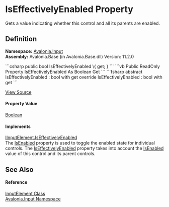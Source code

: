 # IsEffectivelyEnabled Property


Gets a value indicating whether this control and all its parents are enabled.



## Definition
**Namespace:** <a href="N_Avalonia_Input">Avalonia.Input</a>  
**Assembly:** Avalonia.Base (in Avalonia.Base.dll) Version: 11.2.0

<Tabs groupId="api-code-preview">
<TabItem value="csharp" label="C#">
```csharp
public bool IsEffectivelyEnabled \{ get; }
```
</TabItem>
<TabItem value="vb" label="VB">
```vb
Public ReadOnly Property IsEffectivelyEnabled As Boolean
	Get
```
</TabItem>
<TabItem value="fsharp" label="F#">
```fsharp
abstract IsEffectivelyEnabled : bool with get
override IsEffectivelyEnabled : bool with get
```
</TabItem>
</Tabs>



<a href="https://github.com/AvaloniaUI/Avalonia/tree/master/src/Avalonia.Base/Input/InputElement.cs#L461" title="View the source code">View Source</a>



#### Property Value
<a href="https://learn.microsoft.com/dotnet/api/system.boolean" target="_blank" rel="noopener noreferrer">Boolean</a>

#### Implements
<a href="P_Avalonia_Input_IInputElement_IsEffectivelyEnabled">IInputElement.IsEffectivelyEnabled</a>  
The <a href="P_Avalonia_Input_IInputElement_IsEnabled">IsEnabled</a> property is used to toggle the enabled state for individual controls. The <a href="P_Avalonia_Input_IInputElement_IsEffectivelyEnabled">IsEffectivelyEnabled</a> property takes into account the <a href="P_Avalonia_Input_IInputElement_IsEnabled">IsEnabled</a> value of this control and its parent controls.

## See Also


#### Reference
<a href="T_Avalonia_Input_InputElement">InputElement Class</a>  
<a href="N_Avalonia_Input">Avalonia.Input Namespace</a>  
